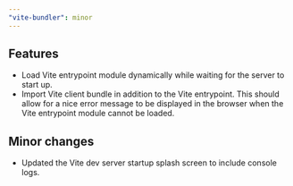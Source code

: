 ```yaml
---
"vite-bundler": minor
---
```


## Features
- Load Vite entrypoint module dynamically while waiting for the server to start up.
- Import Vite client bundle in addition to the Vite entrypoint. This should allow for a nice error message to be displayed in the browser when the Vite entrypoint module cannot be loaded.

## Minor changes
- Updated the Vite dev server startup splash screen to include console logs.